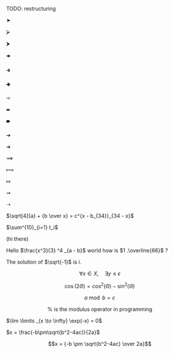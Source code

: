 TODO: restructuring

➤

⮚

⮞

🠞

🡲

🢂

➾

➨

🠶

➔

➜

⟹

⟾

⤇

➞

➝

$\sqrt[4]{a} + {b \over x} = c^{x - b_{34}}_{34 - x}$

$\sum^{10}_{i=1} t_i$

$\left(\text{hi there}\right)$

Hello $\frac{x^3}{3} ^4 _{a - b}$ world how is $1 .\overline{66}$ ?

The solution of $\sqrt{-1}$ is $i$.

$$\forall x \in X, \quad \exists y \leq \epsilon$$

$$\cos (2\Theta) = \cos^2(\Theta) - \sin^2(\Theta)$$

$$a \bmod b = c$$

$$\% \text{ is the modulus operator in programming}$$

$\lim \limits _{x \to \infty} \exp(-x) = 0$

$x = \frac{-b\pm\sqrt{b^2-4ac}}{2a}$

$$x = {-b \pm \sqrt{b^2-4ac} \over 2a}$$
